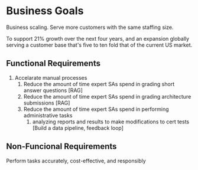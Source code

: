 # Business Goals

Business scaling. Serve more customers with the same staffing size.

To support 21% growth over the next four years, and an expansion globally serving a customer base that's five to ten fold that of the current US market.

## Functional Requirements

1. Accelarate manual processes
    1. Reduce the amount of time expert SAs spend in grading short answer questions [RAG]
    2. Reduce the amount of time expert SAs spend in grading architecture submissions [RAG]
    3. Reduce the amount of time expert SAs spend in performing administrative tasks
        1. analyzing reports and results to make modifications to cert tests [Build a data pipeline, feedback loop]

## Non-Funcional Requirements

Perform tasks accurately, cost-effective, and responsibly
